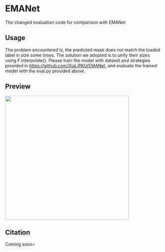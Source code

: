 # EMANet
The changed evaluation code for comparison with EMANet

## Usage
The problem encountered is, the predicted mask does not match the loaded label in size some times. The solution we adopted is to unify their sizes using  F.interpolate().
Please train the model with dataset and strategies provided in <https://github.com/XiaLiPKU/EMANet>, and evaluate the trained model with the eval.py provided above.

## Preview

<img src="https://user-images.githubusercontent.com/38877851/222956565-e42ae846-bb56-44f8-a186-ce1b18a89bc2.png" width="400">


## Citation
Coming soon~

